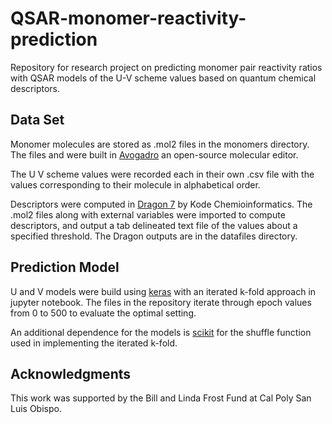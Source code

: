 # QSAR-monomer-reactivity-prediction
Repository for research project on predicting monomer pair reactivity ratios with QSAR models of the U-V scheme values based on quantum chemical descriptors.

## Data Set

Monomer molecules are stored as .mol2 files in the monomers directory. The files and were built in [Avogadro](https://avogadro.cc) an open-source molecular editor.

The U V scheme values were recorded each in their own .csv file with the values corresponding to their molecule in alphabetical order. 

Descriptors were computed in [Dragon 7](https://chm.kode-solutions.net/products_dragon.php) by Kode Chemioinformatics. The .mol2 files along with external variables were imported to compute descriptors, and output a tab delineated text file of the values about a specified threshold. The Dragon outputs are in the datafiles directory.

## Prediction Model

U and V models were build using [keras](https://keras.io) with an iterated k-fold approach in jupyter notebook. The files in the repository iterate through epoch values from 0 to 500 to evaluate the optimal setting.

An additional dependence for the models is [scikit](https://scikit-learn.org/stable/) for the shuffle function used in implementing the iterated k-fold.
## Acknowledgments

This work was supported by the Bill and Linda Frost Fund at Cal Poly San Luis Obispo.

